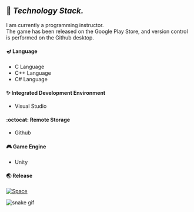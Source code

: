 ## :bear: ***Technology Stack.***
I am currently a programming instructor. \
The game has been released on the Google Play Store, and version control is performed on the Github desktop.

#### :diya_lamp: Language 
- C Language
- C++ Language
- C# Language

#### :sparkles: Integrated Development Environment
- Visual Studio

#### :octocat: Remote Storage
- Github

#### :video_game: Game Engine
- Unity

#### :earth_asia: Release

[![Space](https://user-images.githubusercontent.com/82032086/200162357-8728c28b-6c6d-43be-9039-4fb6c8b15dbf.png)](https://play.google.com/store/apps/details?id=com.Default.SpaceCats) 

![snake gif](https://github.com/Unity2033/Unity2033/blob/output/github-contribution-grid-snake.gif)
